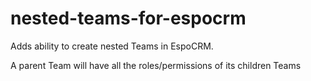 # nested-teams-for-espocrm
Adds ability to create nested Teams in EspoCRM.

A parent Team will have all the roles/permissions of its children Teams
